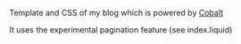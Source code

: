 Template and CSS of my blog which is powered by [Cobalt](http://cobalt-org.github.io)

It uses the experimental pagination feature (see index.liquid)
